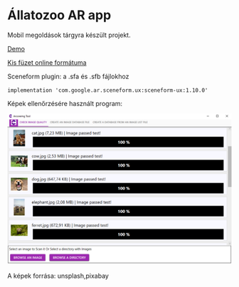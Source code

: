 # Állatozoo AR app

Mobil megoldások tárgyra készült projekt.

[Demo](https://###)

[Kis füzet online formátuma](https://github.com/TarrImre/MobileAR_app/blob/imibranch/demo/AllatozooMergedLite.pdf)

Sceneform plugin: a .sfa és .sfb fájlokhoz

```
implementation 'com.google.ar.sceneform.ux:sceneform-ux:1.10.0'
```

Képek ellenőrzésére használt program:

![arcoreimagetool](https://github.com/TarrImre/MobileAR_app/blob/imibranch/demo/arcoreimagetool.png)

A képek forrása: unsplash,pixabay
